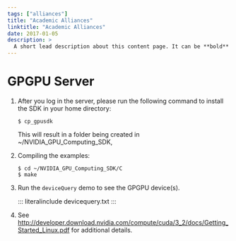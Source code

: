 ```yaml
---
tags: ["alliances"]
title: "Academic Alliances"
linktitle: "Academic Alliances"
date: 2017-01-05
description: >
  A short lead description about this content page. It can be **bold** or _italic_ and can be split over multiple paragraphs.
---
```


# GPGPU Server

1.  After you log in the server, please run the following command to
    install the SDK in your home directory:

        $ cp_gpusdk

    This will result in a folder being created in
    \~/NVIDIA_GPU_Computing_SDK,

2.  Compiling the examples:

        $ cd ~/NVIDIA_GPU_Computing_SDK/C
        $ make

3.  Run the `deviceQuery` demo to see the GPGPU device(s).

    ::: literalinclude
    devicequery.txt
    :::

4.  See
    <http://developer.download.nvidia.com/compute/cuda/3_2/docs/Getting_Started_Linux.pdf>
    for additional details.
